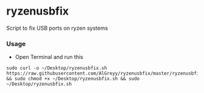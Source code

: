 # ryzenusbfix
Script to fix USB ports on ryzen systems
### Usage
- Open Terminal and run this
```
sudo curl -o ~/Desktop/ryzenusbfix.sh https://raw.githubusercontent.com/AlGreyy/ryzenusbfix/master/ryzenusbfix.sh && sudo chmod +x ~/Desktop/ryzenusbfix.sh && sudo ~/Desktop/ryzenusbfix.sh
```

